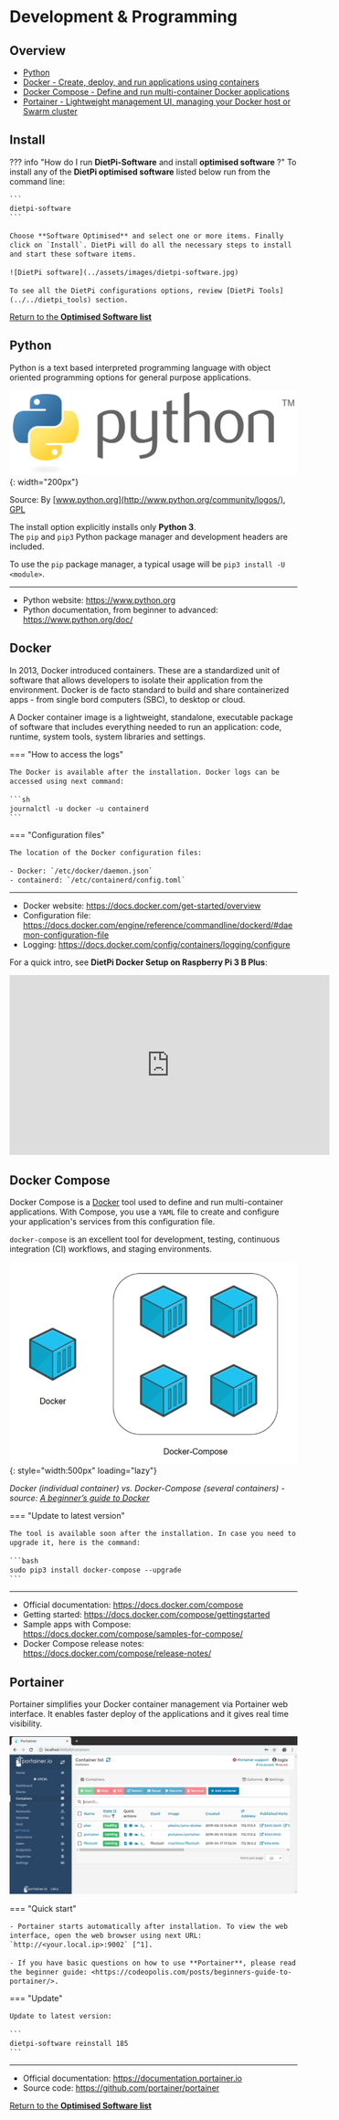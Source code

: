 # Development & Programming

## Overview

  - [Python](#python)
  - [Docker -  Create, deploy, and run applications using containers](#docker)
  - [Docker Compose - Define and run multi-container Docker applications](#docker-compose)
  - [Portainer - Lightweight management UI, managing your Docker host or Swarm cluster](#portainer)

## Install

??? info "How do I run **DietPi-Software** and install **optimised software** ?"
    To install any of the **DietPi optimised software** listed below run from the command line:

    ```
    dietpi-software
    ```

    Choose **Software Optimised** and select one or more items. Finally click on `Install`. DietPi will do all the necessary steps to install and start these software items.

    ![DietPi software](../assets/images/dietpi-software.jpg)

    To see all the DietPi configurations options, review [DietPi Tools](../../dietpi_tools) section.

[Return to the **Optimised Software list**](../../software/)

## Python

Python is a text based interpreted programming language with object oriented programming options for general purpose applications.  

![DietPi programming software Python](../assets/images/dietpi-software-programming-pythonlogo.png){: width="200px"}

Source: By [www.python.org](http://www.python.org/community/logos/), [GPL](https://commons.wikimedia.org/w/index.php?curid=34991637)

The install option explicitly installs only **Python 3**.  
The `pip` and `pip3` Python package manager and development headers are included.

To use the `pip` package manager, a typical usage will be `pip3 install -U <module>`.

***

- Python website: <https://www.python.org>
- Python documentation, from beginner to advanced: <https://www.python.org/doc/>

## Docker

In 2013, Docker introduced containers. These are a standardized unit of software that allows developers to isolate their application from the environment. Docker is de facto standard to build and share containerized apps - from single bord computers (SBC), to desktop or cloud.

A Docker container image is a lightweight, standalone, executable package of software that includes everything needed to run an application: code, runtime, system tools, system libraries and settings.

=== "How to access the logs"

    The Docker is available after the installation. Docker logs can be accessed using next command:

    ```sh
    journalctl -u docker -u containerd
    ```

=== "Configuration files"

    The location of the Docker configuration files:

    - Docker: `/etc/docker/daemon.json`
    - containerd: `/etc/containerd/config.toml`

***

- Docker website: <https://docs.docker.com/get-started/overview>  
- Configuration file: <https://docs.docker.com/engine/reference/commandline/dockerd/#daemon-configuration-file>  
- Logging: <https://docs.docker.com/config/containers/logging/configure>  

For a quick intro, see **DietPi Docker Setup on Raspberry Pi 3 B Plus**:

<iframe width="560" height="315" src="https://www.youtube-nocookie.com/embed/y_VfLOGm5nA" frameborder="0" allow="accelerometer; autoplay; clipboard-write; encrypted-media; gyroscope; picture-in-picture" allowfullscreen></iframe>

## Docker Compose

Docker Compose is a [Docker](#docker) tool used to define and run multi-container applications. With Compose, you use a `YAML` file to create and configure your application's services from this configuration file.

`docker-compose` is an excellent tool for development, testing, continuous integration (CI) workflows, and staging environments. 

![docker compose](../assets/images/dietpi-docker-compose.png){: style="width:500px" loading="lazy"}

_Docker (individual container) vs. Docker-Compose (several containers) - source: [A beginner’s guide to Docker](https://www.freecodecamp.org/news/a-beginners-guide-to-docker-how-to-create-a-client-server-side-with-docker-compose-12c8cf0ae0aa/)_ 

=== "Update to latest version"

    The tool is available soon after the installation. In case you need to upgrade it, here is the command:

    ```bash
    sudo pip3 install docker-compose --upgrade
    ```

***

- Official documentation: <https://docs.docker.com/compose>  
- Getting started: <https://docs.docker.com/compose/gettingstarted>
- Sample apps with Compose: <https://docs.docker.com/compose/samples-for-compose/>
- Docker Compose release notes: <https://docs.docker.com/compose/release-notes/>

## Portainer

Portainer simplifies your Docker container management via Portainer web interface. It enables faster deploy of the applications and it gives real time visibility.

![Portainer screenshot](../assets/images/dietpi-software-portainer.jpg)

=== "Quick start"

    - Portainer starts automatically after installation. To view the web interface, open the web browser using next URL: `http://<your.local.ip>:9002` [^1].

    - If you have basic questions on how to use **Portainer**, please read the beginner guide: <https://codeopolis.com/posts/beginners-guide-to-portainer/>.

=== "Update"

    Update to latest version:

    ```
    dietpi-software reinstall 185
    ```

***

- Official documentation: <https://documentation.portainer.io>  
- Source code: <https://github.com/portainer/portainer>  

[Return to the **Optimised Software list**](../../software/)

[^1]:
    [Logitech Media Server](../media/#logitech-media-server) already listened to port `9000`, and this is why **Portainer** has been configured to start using port `9002`. For more details on the implementation Portainer in DietPi see the GitHub task: <https://github.com/MichaIng/DietPi/pull/3933>
